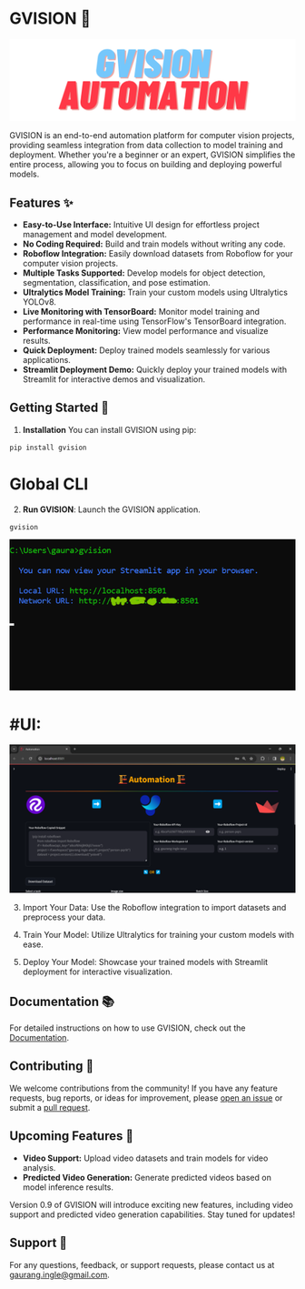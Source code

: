 # GVISION 🚀
![logo](https://raw.githubusercontent.com/gaurang157/gvision/main/logo.png)

GVISION is an end-to-end automation platform for computer vision projects, providing seamless integration from data collection to model training and deployment. Whether you're a beginner or an expert, GVISION simplifies the entire process, allowing you to focus on building and deploying powerful models.

## Features ✨

- **Easy-to-Use Interface:** Intuitive UI design for effortless project management and model development.
- **No Coding Required:** Build and train models without writing any code.
- **Roboflow Integration:** Easily download datasets from Roboflow for your computer vision projects.
- **Multiple Tasks Supported:** Develop models for object detection, segmentation, classification, and pose estimation.
- **Ultralytics Model Training:** Train your custom models using Ultralytics YOLOv8.
- **Live Monitoring with TensorBoard:** Monitor model training and performance in real-time using TensorFlow's TensorBoard integration.
- **Performance Monitoring:** View model performance and visualize results.
- **Quick Deployment:** Deploy trained models seamlessly for various applications.
- **Streamlit Deployment Demo:** Quickly deploy your trained models with Streamlit for interactive demos and visualization.

## Getting Started 🌟
1. **Installation**
You can install GVISION using pip:
```bash
pip install gvision
```
# Global CLI
2. **Run GVISION**: Launch the GVISION application.
```bash
gvision
```
![Global cli](https://raw.githubusercontent.com/gaurang157/gvision/main/image.png)

# #UI:
![GVISION-AUTOMATION](https://raw.githubusercontent.com/gaurang157/gvision/main/image-1.png)

3. Import Your Data: Use the Roboflow integration to import datasets and preprocess your data.

4. Train Your Model: Utilize Ultralytics for training your custom models with ease.

5. Deploy Your Model: Showcase your trained models with Streamlit deployment for interactive visualization.

## Documentation 📚
For detailed instructions on how to use GVISION, check out the [Documentation](https://github.com/gaurang157/gvision#).

## Contributing 🤝
We welcome contributions from the community! If you have any feature requests, bug reports, or ideas for improvement, please [open an issue](https://github.com/gaurang157/gvision/issues) or submit a [pull request](https://github.com/gaurang157/gvision/pulls).

## Upcoming Features 🚀

- **Video Support:** Upload video datasets and train models for video analysis.
- **Predicted Video Generation:** Generate predicted videos based on model inference results.

Version 0.9 of GVISION will introduce exciting new features, including video support and predicted video generation capabilities. Stay tuned for updates!


## Support 💌
For any questions, feedback, or support requests, please contact us at gaurang.ingle@gmail.com.




